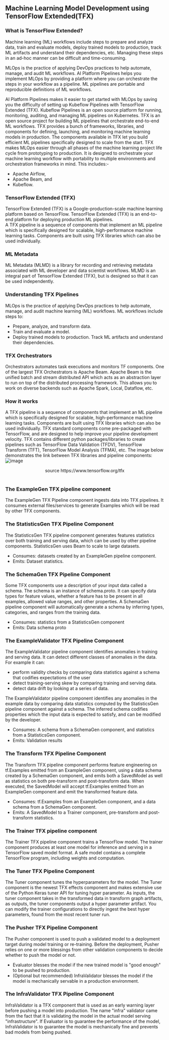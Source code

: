 ## Machine Learning Model Development using TensorFlow Extended(TFX)
### What is TensorFlow Extended?
Machine learning (ML) workflows include steps to prepare and analyze data, train and evaluate models, deploy trained models to production, track ML artifacts and understand their dependencies, etc. Managing these steps in an ad-hoc manner can be difficult and time-consuming.

MLOps is the practice of applying DevOps practices to help automate, manage, and audit ML workflows. AI Platform Pipelines helps you implement MLOps by providing a platform where you can orchestrate the steps in your workflow as a pipeline. ML pipelines are portable and reproducible definitions of ML workflows.<br>

AI Platform Pipelines makes it easier to get started with MLOps by saving you the difficulty of setting up Kubeflow Pipelines with TensorFlow Extended (TFX). Kubeflow Pipelines is an open source platform for running, monitoring, auditing, and managing ML pipelines on Kubernetes. TFX is an open source project for building ML pipelines that orchestrate end-to-end ML workflows.
TFX provides a bunch of frameworks, libraries, and components for defining, launching, and monitoring machine learning models in production. The components available in TFX let you build efficient ML pipelines specifically designed to scale from the start. TFX makes MLOps easier through all phases of the machine learning project life cycle from prototyping to production. 
It is designed to orchestrate your machine learning workflow with portability to multiple environments and orchestration frameworks in mind.
This includes:- 
* Apache Airflow, 
* Apache Beam, and 
* Kubeflow. 
### TensorFlow Extended (TFX) 
TensorFlow Extended (TFX) is a Google-production-scale machine learning platform based on TensorFlow. TensorFlow Extended (TFX) is an end-to-end platform for deploying production ML pipelines.</br>
A TFX pipeline is a sequence of components that implement an ML pipeline which is specifically designed for scalable, high-performance machine learning tasks. Components are built using TFX libraries which can also be used individually.

### ML Metadata
ML Metadata (MLMD) is a library for recording and retrieving metadata associated with ML developer and data scientist workflows. MLMD is an integral part of TensorFlow Extended (TFX), but is designed so that it can be used independently.
### Understanding TFX Pipelines
MLOps is the practice of applying DevOps practices to help automate, manage, and audit machine learning (ML) workflows. ML workflows include steps to:
* Prepare, analyze, and transform data.
* Train and evaluate a model.
*  Deploy trained models to production.
Track ML artifacts and understand their dependencies.
### TFX Orchestrators
Orchestrators automates task executions and monitors TF components. One of the largest TFX Orchestrators is Apache Beam. Apache Beam is the unified batch and stream distributed API which acts as an abstraction layer to run on top of the distributed processing framework. This allows you to work on diverse backends such as Apache Spark, Local, Dataflow, etc.
### How it works
A TFX pipeline is a sequence of components that implement an ML pipeline which is specifically designed for scalable, high-performance machine learning tasks. Components are built using TFX libraries which can also be used individually. TFX standard components come pre-packaged with TensorFlow, and are designed to help improve your pipeline development velocity. TFX contains different python packages/libraries to create pipelines such as TensorFlow Data Validation (TFDV), TensorFlow Transform (TFT), TensorFlow Model Analysis (TFMA), etc. The image below demonstrates the link between TFX libraries and pipeline components:
![image](https://user-images.githubusercontent.com/23136710/124017377-51ef9900-d9ef-11eb-993b-f97738ce10ed.png)
<center>source https://www.tensorflow.org/tfx </center><br>

### The ExampleGen TFX pipeline component
The ExampleGen TFX Pipeline component ingests data into TFX pipelines. It consumes external files/services to generate Examples which will be read by other TFX components. 

### The StatisticsGen TFX Pipeline Component
The StatisticsGen TFX pipeline component generates features statistics over both training and serving data, which can be used by other pipeline components. StatisticsGen uses Beam to scale to large datasets.
* Consumes: datasets created by an ExampleGen pipeline component.
* Emits: Dataset statistics.

### The SchemaGen TFX Pipeline Component
Some TFX components use a description of your input data called a schema. The schema is an instance of schema.proto. It can specify data types for feature values, whether a feature has to be present in all examples, allowed value ranges, and other properties. A SchemaGen pipeline component will automatically generate a schema by inferring types, categories, and ranges from the training data.
* Consumes: statistics from a StatisticsGen component
* Emits: Data schema proto

### The ExampleValidator TFX Pipeline Component
The ExampleValidator pipeline component identifies anomalies in training and serving data. It can detect different classes of anomalies in the data. For example it can: 
* perform validity checks by comparing data statistics against a schema that codifies expectations of the user
* detect training-serving skew by comparing training and serving data.
* detect data drift by looking at a series of data.

The ExampleValidator pipeline component identifies any anomalies in the example data by comparing data statistics computed by the StatisticsGen pipeline component against a schema. The inferred schema codifies properties which the input data is expected to satisfy, and can be modified by the developer.
* Consumes: A schema from a SchemaGen component, and statistics from a StatisticsGen component.
* Emits: Validation results

### The Transform TFX Pipeline Component
The Transform TFX pipeline component performs feature engineering on tf.Examples emitted from an ExampleGen component, using a data schema created by a SchemaGen component, and emits both a SavedModel as well as statistics on both pre-transform and post-transform data. When executed, the SavedModel will accept tf.Examples emitted from an ExampleGen component and emit the transformed feature data.
* Consumes: tf.Examples from an ExampleGen component, and a data schema from a SchemaGen component.
* Emits: A SavedModel to a Trainer component, pre-transform and post-transform statistics.
### The Trainer TFX pipeline component
The Trainer TFX pipeline component trains a TensorFlow model. The trainer component produces at least one model for inference and serving in a TensorFlow saved model format. A safe model contains a complete TensorFlow program, including weights and computation. 
### The Tuner TFX Pipeline Component
The Tuner component tunes the hyperparameters for the model. The Tuner component is the newest TFX effects component and makes extensive use of the Python Keras tuner API for tuning hyper parameter. As inputs, the tuner component takes in the transformed data in transform graph artifacts, as outputs, the tuner components output a hyper parameter artifact. You can modify the trainer configurations to directly ingest the best hyper parameters, found from the most recent tuner run. 
### The Pusher TFX Pipeline Component
The Pusher component is used to push a validated model to a deployment target during model training or re-training. Before the deployment, Pusher relies on one or more blessings from other validation components to decide whether to push the model or not.

* Evaluator blesses the model if the new trained model is "good enough" to be pushed to production.
* (Optional but recommended) InfraValidator blesses the model if the model is mechanically servable in a production environment.
### The InfraValidator TFX Pipeline Component
InfraValidator is a TFX component that is used as an early warning layer before pushing a model into production. The name "infra" validator came from the fact that it is validating the model in the actual model serving "infrastructure". If Evaluator is to guarantee the performance of the model, InfraValidator is to guarantee the model is mechanically fine and prevents bad models from being pushed.

